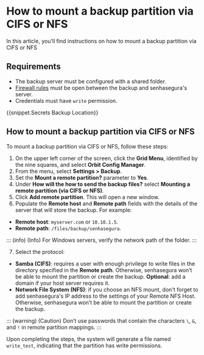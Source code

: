 # How to mount a backup partition via CIFS or NFS

In this article, you’ll find instructions on how to mount a backup partition via CIFS or NFS

## Requirements

* The backup server must be configured with a shared folder.
* [Firewall rules](/v3-32/docs/installation-firewall-requirements) must be open between the backup and senhasegura's server.
* Credentials must have `write` permission. 

{{snippet.Secrets Backup Location}}

## How to mount a backup partition via CIFS or NFS

To mount a backup partition via CIFS or NFS, follow these steps:


1. On the upper left corner of the screen, click the **Grid Menu**, identified by the nine squares, and select **Orbit Config Manager**. 
2. From the menu, select **Settings > Backup**. 
3. Set the **Mount a remote partition?** parameter to **Yes**.
4. Under **How will the how to send the backup files?** select **Mounting a remote partition (via CIFS or NFS)**.
5. Click **Add remote partition**. This will open a new window.
6. Populate the **Remote host** and **Remote path** fields with the details of the server that will store the backup. For example:

* **Remote host**: `myserver.com` or `10.10.1.5`.
* **Remote path**: `/files/backup/senhasegura`.

::: (info) (Info) 
For Windows servers, verify the network path of the folder.
:::
		
7. Select the protocol:
* **Samba (CIFS)**: requires a user with enough privilege to write files in the directory specified in the **Remote path**. Otherwise, senhasegura won’t be able to mount the partition or create the backup. **Optional**: add a domain if your host server requires it.
* **Network File System (NFS)**: if you choose an NFS mount, don't forget to add senhasegura's IP address to the settings of your Remote NFS Host. Otherwise, senhasegura won’t be able to mount the partition or create the backup.


::: (warning) (Caution)
Don’t use passwords that contain the characters `\`, `&`, and `!` in remote partition mappings.
:::

Upon completing the steps, the system will generate a file named `write_test`, indicating that the partition has write permissions.
